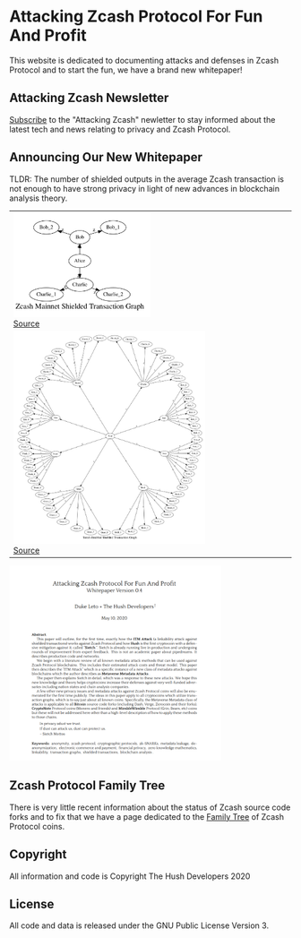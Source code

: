 # Attacking Zcash Protocol For Fun And Profit

This website is dedicated to documenting attacks and defenses in Zcash Protocol
and to start the fun, we have a brand new whitepaper!

## Attacking Zcash Newsletter

<a href="https://attackingzcash.substack.com/" target="_blank">Subscribe</a> to the
"Attacking Zcash" newletter to stay informed about the latest tech and news relating
to privacy and Zcash Protocol.

## Announcing Our New Whitepaper

TLDR: The number of shielded outputs in the average Zcash transaction is not
enough to have strong privacy in light of new advances in blockchain analysis
theory.

<table>
<tr>
<td><a href="/zec-graph-dot.png"><img src="/zec-graph.png" height="50%" width="50%"></a><br><a href="/zec.gv">Source</a></td> </tr>
<tr>
<td><a href="/sietch-graphviz.png"><img src="/sietch-graphviz.png" height="70%" width="70%"></a><br><a href="/sietch.gv">Source</a></td>
</tr>
</table>

<a href="/papers/attacking-zcash-for-fun-and-profit.pdf" target="_blank">
<img src="/img/attacking-zcash-protocol-abstract.png" height="75%" width="75%">
</a>

## Zcash Protocol Family Tree

There is very little recent information about the status of Zcash source code
forks and to fix that we have a page dedicated to the <a href="/family-tree">Family Tree</a> of Zcash Protocol
coins.

## Copyright

All information and code is Copyright The Hush Developers 2020

## License

All code and data is released under the GNU Public License Version 3.


